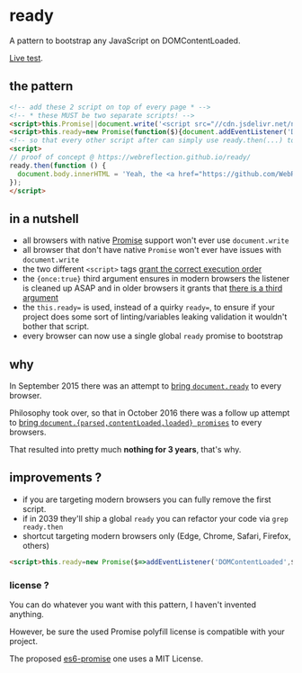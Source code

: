 # ready
A pattern to bootstrap any JavaScript on DOMContentLoaded.

[Live test](https://webreflection.github.io/ready/).


## the pattern
```html
<!-- add these 2 script on top of every page * -->
<!-- * these MUST be two separate scripts! -->
<script>this.Promise||document.write('<script src="//cdn.jsdelivr.net/npm/es6-promise/dist/es6-promise.auto.min.js"><\x2fscript>')</script>
<script>this.ready=new Promise(function($){document.addEventListener('DOMContentLoaded',$,{once:true})})</script>
<!-- so that every other script after can simply use ready.then(...) to bootstrap -->
<script>
// proof of concept @ https://webreflection.github.io/ready/
ready.then(function () {
  document.body.innerHTML = 'Yeah, the <a href="https://github.com/WebReflection/ready">ready</a> pattern works!';
});
</script>
```


## in a nutshell

  * all browsers with native [Promise](https://caniuse.com/#feat=promises) support won't ever use `document.write`
  * all browser that don't have native `Promise` won't ever have issues with `document.write`
  * the two different `<script>` tags [grant the correct execution order](http://webreflection.blogspot.com/2009/12/documentwriteshenanigans.html)
  * the `{once:true}` third argument ensures in modern browsers the listener is cleaned up ASAP and in older browsers it grants that [there is a third argument](https://github.com/thinkpixellab/PxLoader/issues/5)
  * the `this.ready=` is used, instead of a quirky `ready=`, to ensure if your project does some sort of linting/variables leaking validation it wouldn't bother that script.
  * every browser can now use a single global `ready` promise to bootstrap


## why

In September 2015 there was an attempt to [bring `document.ready`](https://github.com/whatwg/html/issues/127) to every browser.

Philosophy took over, so that in October 2016 there was a follow up
attempt to [bring `document.{parsed,contentLoaded,loaded} promises`](https://github.com/whatwg/html/pull/1936) to every browsers.

That resulted into pretty much **nothing for 3 years**, that's why.


## improvements ?

  * if you are targeting modern browsers you can fully remove the first script.
  * if in 2039 they'll ship a global `ready` you can refactor your code via `grep ready.then`
  * shortcut targeting modern browsers only (Edge, Chrome, Safari, Firefox, others)

```html
<script>this.ready=new Promise($=>addEventListener('DOMContentLoaded',$,{once:!0}))</script>
```


### license ?

You can do whatever you want with this pattern, I haven't invented anything.

However, be sure the used Promise polyfill license is compatible with your project.

The proposed [es6-promise](https://github.com/stefanpenner/es6-promise) one uses a MIT License.
